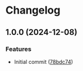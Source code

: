 # Changelog

## 1.0.0 (2024-12-08)


### Features

* Initial commit ([78bdc74](https://github.com/IsraelDeveloperMaster/SplashScreen/commit/78bdc747cd41f829afccebcf59e10b78d1002d02))
